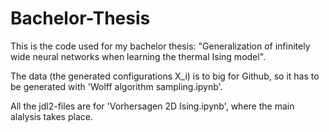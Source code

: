 # Bachelor-Thesis
This is the code used for my bachelor thesis: "Generalization of infinitely wide neural networks when learning the thermal Ising model".

The data (the generated configurations X_i) is to big for Github, so it has to be generated with 'Wolff algorithm sampling.ipynb'.

All the jdl2-files are for 'Vorhersagen 2D Ising.ipynb', where the main alalysis takes place.
